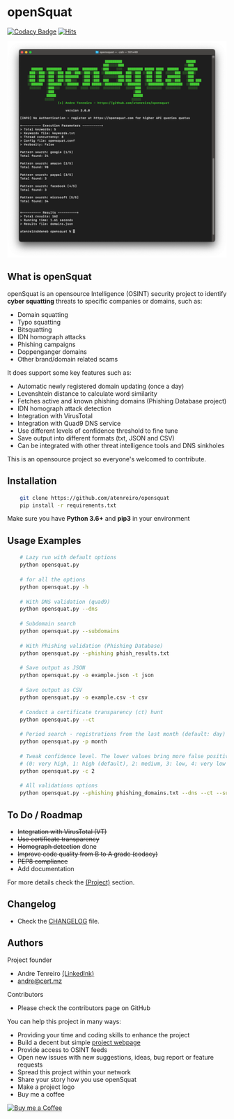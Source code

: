 openSquat
====

[![Codacy Badge](https://api.codacy.com/project/badge/Grade/9231646e8ddf4efc9fb1f62f628df34a)](https://www.codacy.com/manual/atenreiro/opensquat?utm_source=github.com&amp;utm_medium=referral&amp;utm_content=atenreiro/opensquat&amp;utm_campaign=Badge_Grade)
[![Hits](https://hits.seeyoufarm.com/api/count/incr/badge.svg?url=https%3A%2F%2Fgithub.com%2Fatenreiro%2Fopensquat&count_bg=%2379C83D&title_bg=%23555555&icon=&icon_color=%23E7E7E7&title=hits&edge_flat=false)](https://hits.seeyoufarm.com)

![alt text](https://raw.githubusercontent.com/atenreiro/opensquat/master/screenshots/openSquat.PNG)

What is openSquat
-------------

openSquat is an opensource Intelligence (OSINT) security project to identify **cyber squatting** threats to specific companies or domains, such as:

*   Domain squatting
*   Typo squatting
*   Bitsquatting
*   IDN homograph attacks
*   Phishing campaigns
*   Doppenganger domains
*   Other brand/domain related scams

It does support some key features such as:

*   Automatic newly registered domain updating (once a day)
*   Levenshtein distance to calculate word similarity
*   Fetches active and known phishing domains (Phishing Database project)
*   IDN homograph attack detection
*   Integration with VirusTotal
*   Integration with Quad9 DNS service
*   Use different levels of confidence threshold to fine tune
*   Save output into different formats (txt, JSON and CSV)
*   Can be integrated with other threat intelligence tools and DNS sinkholes

This is an opensource project so everyone's welcomed to contribute.

Installation
------------

```bash
    git clone https://github.com/atenreiro/opensquat
    pip install -r requirements.txt
```

Make sure you have **Python 3.6+** and **pip3** in your environment

Usage Examples
------------

```bash
    # Lazy run with default options
    python opensquat.py

    # for all the options
    python opensquat.py -h

    # With DNS validation (quad9)
    python opensquat.py --dns
    
    # Subdomain search
    python opensquat.py --subdomains

    # With Phishing validation (Phishing Database)
    python opensquat.py --phishing phish_results.txt

    # Save output as JSON
    python opensquat.py -o example.json -t json

    # Save output as CSV
    python opensquat.py -o example.csv -t csv

    # Conduct a certificate transparency (ct) hunt
    python opensquat.py --ct

    # Period search - registrations from the last month (default: day)
    python opensquat.py -p month

    # Tweak confidence level. The lower values bring more false positives
    # (0: very high, 1: high (default), 2: medium, 3: low, 4: very low
    python opensquat.py -c 2

    # All validations options
    python opensquat.py --phishing phishing_domains.txt --dns --ct --subdomains

```

To Do / Roadmap
-------------
*   ~~Integration with VirusTotal (VT)~~
*   ~~Use certificate transparency~~
*   ~~Homograph detection~~ done
*   ~~Improve code quality from B to A grade (codacy)~~
*   ~~PEP8 compliance~~
*   Add documentation

For more details check the [(Project)](https://github.com/atenreiro/opensquat/projects) section.

Changelog
-------------
*   Check the [CHANGELOG](https://github.com/atenreiro/opensquat/blob/master/CHANGELOG) file.

Authors
-------------
Project founder
*   Andre Tenreiro [(LinkedInk)](https://www.linkedin.com/in/andretenreiro/)
*   [andre@cert.mz](mailto:andre@cert.mz)

Contributors
*   Please check the contributors page on GitHub

You can help this project in many ways:
*   Providing your time and coding skills to enhance the project
*   Build a decent but simple [project webpage](https://opensquat.com)
*   Provide access to OSINT feeds
*   Open new issues with new suggestions, ideas, bug report or feature requests
*   Spread this project within your network
*   Share your story how you use openSquat
*   Make a project logo
*   Buy me a coffee

[![Buy me a Coffee](https://www.ko-fi.com/img/githubbutton_sm.svg)](https://ko-fi.com/H2H81XC1Y)
